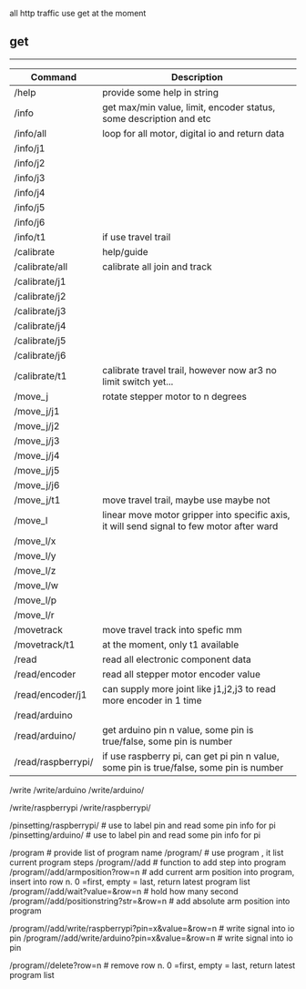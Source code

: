 all http traffic use get at the moment
## get
---
Command | Description 
--- | ---
/help | provide some help in string 
/info	| get max/min value, limit, encoder status, some description and etc 
/info/all | loop for all motor, digital io and return data
/info/j1 | 
/info/j2 | 
/info/j3 | 
/info/j4 | 
/info/j5 | 
/info/j6 | 
/info/t1 | if use travel trail
/calibrate | help/guide
/calibrate/all | calibrate all join and track
/calibrate/j1 | 
/calibrate/j2 | 
/calibrate/j3 | 
/calibrate/j4 | 
/calibrate/j5 | 
/calibrate/j6 | 
/calibrate/t1 | calibrate travel trail, however now ar3 no limit switch yet...
/move_j | rotate stepper motor to n degrees
/move_j/j1 |
/move_j/j2 |
/move_j/j3 |
/move_j/j4 |
/move_j/j5 |
/move_j/j6 |
/move_j/t1 | move travel trail, maybe use maybe not
/move_l | linear move motor gripper into specific axis, it will send signal to few motor after ward
/move_l/x |
/move_l/y |
/move_l/z |
/move_l/w |
/move_l/p |
/move_l/r |
/movetrack | move travel track into spefic mm
/movetrack/t1 | at the moment, only t1 available
/read | read all electronic component data
/read/encoder | read all stepper motor encoder value
/read/encoder/j1 | can supply more joint like j1,j2,j3  to read more encoder in 1 time
/read/arduino |
/read/arduino/<n> | get arduino pin n value, some pin is true/false, some pin is number
/read/raspberrypi/<n> | if use raspberry pi, can get pi pin n value, some pin is true/false, some pin is number

/write
/write/arduino
/write/arduino/<pin no>

/write/raspberrypi
/write/raspberrypi/<pin no>
		

/pinsetting/raspberrypi/<pin>	# use to label pin and read some pin info for pi
/pinsetting/arduino/<pin>		# use to label pin and read some pin info for pi

/program						# provide list of program name
/program/<name>					# use program <name>, it list current program steps
/program/<name>/add				# function to add step into program
/program/<name>/add/armposition?row=n		# add current arm position into program, insert into row n. 0 =first, empty = last, return latest program list
/program/<name>/add/wait?value=<int>&row=n		# hold how many second
/program/<name>/add/positionstring?str=<string>&row=n		# add absolute arm position into program


/program/<name>/add/write/raspberrypi?pin=x&value=<int>&row=n		# write signal into io pin
/program/<name>/add/write/arduino?pin=x&value=<int>&row=n		# write signal into io pin



/program/<name>/delete?row=n		# remove row n. 0 =first, empty = last, return latest program list
